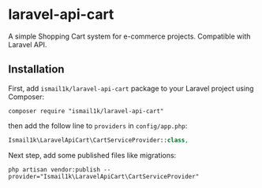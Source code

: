 # laravel-api-cart
A simple Shopping Cart system for e-commerce projects. Compatible with Laravel API.
## Installation
First, add `ismail1k/laravel-api-cart` package to your Laravel project using Composer:
```shell
composer require "ismail1k/laravel-api-cart"
```
then add the follow line to `providers` in `config/app.php`:
```php
Ismail1k\LaravelApiCart\CartServiceProvider::class,
```
Next step, add some published files like migrations: 
```shell
php artisan vendor:publish --provider="Ismail1k\LaravelApiCart\CartServiceProvider"
```
